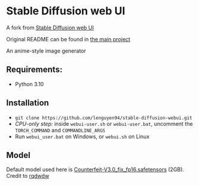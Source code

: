# Stable Diffusion web UI

A fork from [Stable Diffusion web UI](https://github.com/AUTOMATIC1111/stable-diffusion-webui)

Original README can be found in 
[the main project](https://github.com/AUTOMATIC1111/stable-diffusion-webui/blob/master/README.md)

An anime-style image generator


## Requirements:
- Python 3.10

## Installation

- `git clone https://github.com/lenguyen94/stable-diffusion-webui.git`
- *CPU-only step:* inside `webui-user.sh` or `webui-user.bat`, uncomment the `TORCH_COMMAND` and `COMMANDLINE_ARGS`
-  Run `webui_user.bat` on Windows, or `webui.sh` on Linux


## Model
Default model used here is
[Counterfeit-V3.0_fix_fp16.safetensors](https://huggingface.co/datasets/legwyn/temp_ds_aha/tree/main) (2GB).
Credit to [rqdwdw](https://civitai.com/models/4468)

